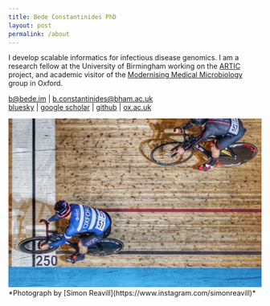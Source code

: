 ```yaml
---
title: Bede Constantinides PhD
layout: post
permalink: /about
---
```


I develop scalable informatics for infectious disease genomics. I am a research fellow at the University of Birmingham working on the [ARTIC](https://artic.network) project, and academic visitor of the [Modernising Medical Microbiology](https://www.expmedndm.ox.ac.uk/modernising-medical-microbiology) group in Oxford.

b@bede.im \| b.constantinides@bham.ac.uk  
[bluesky](https://bsky.app/profile/bedec.bsky.social) | [google scholar](https://scholar.google.co.uk/citations?user=l1MKosQAAAAJ) | [github](https://github.com/bede) | [ox.ac.uk](https://www.expmedndm.ox.ac.uk/team/bede-constantinides)

<img src="/assets/main/DSC08794.jpg" alt="National Sprinter's League 2019 (Derby)" />
*Photograph by [Simon Reavill](https://www.instagram.com/simonreavill)*

